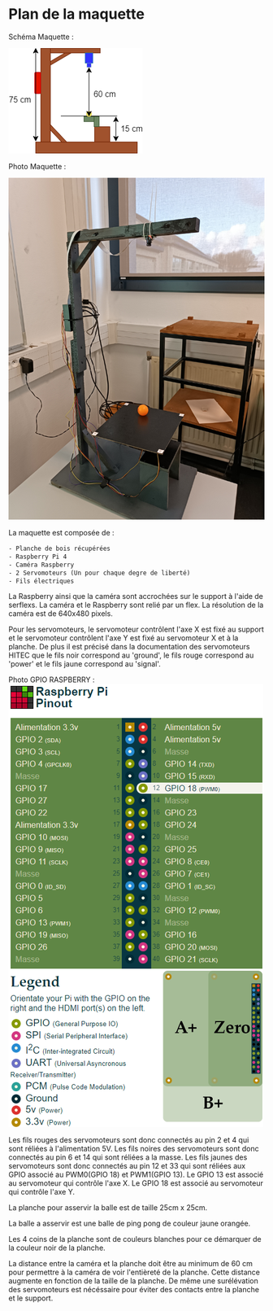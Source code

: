 # Plan de la maquette

Schéma Maquette :

![Schéma Maquette](../image/Maquette.drawio.png)

Photo Maquette :

![Photo Maquette](../image/photo_maquette_2.jpg)

La maquette est composée de :

    - Planche de bois récupérées
    - Raspberry Pi 4
    - Caméra Raspberry
    - 2 Servomoteurs (Un pour chaque degre de liberté)
    - Fils électriques

La Raspberry ainsi que la caméra sont accrochées sur le support à l'aide de serflexs. La caméra et le Raspberry sont relié par un flex. La résolution de la caméra est de 640x480 pixels.

Pour les servomoteurs, le servomoteur contrôlent l'axe X est fixé au support et le servomoteur contrôlent l'axe Y est fixé au servomoteur X et à la planche.
De plus il est précisé dans la documentation des servomoteurs HITEC que le fils noir correspond au 'ground', le fils rouge correspond au 'power' et le fils jaune correspond au 'signal'.

Photo GPIO RASPBERRY :
![Photo GPIO RASPBERRY](../image/GPIO_servo_pin.png)

Les fils rouges des servomoteurs sont donc connectés au pin 2 et 4 qui sont réliées à  l'alimentation 5V. Les fils noires des servomoteurs sont donc connectés au pin 6 et 14 qui sont réliées a la masse. Les fils jaunes des servomoteurs sont donc connectés au pin 12 et 33 qui sont réliées aux GPIO associé au PWM0(GPIO 18) et PWM1(GPIO 13). Le GPIO 13 est associé au servomoteur qui contrôle l'axe X. Le GPIO 18 est associé au servomoteur qui contrôle l'axe Y. 

La planche pour asservir la balle est de taille 25cm x 25cm.

La balle a asservir est une balle de ping pong de couleur jaune orangée.

Les 4 coins de la planche sont de couleurs blanches pour ce démarquer de la couleur noir de la planche.

La distance entre la caméra et la planche doit être au minimum de 60 cm pour permettre à la caméra de voir l'entièreté de la planche. Cette distance augmente en fonction de la taille de la planche. De même une surélévation des servomoteurs est nécéssaire pour éviter des contacts entre la planche et le support.